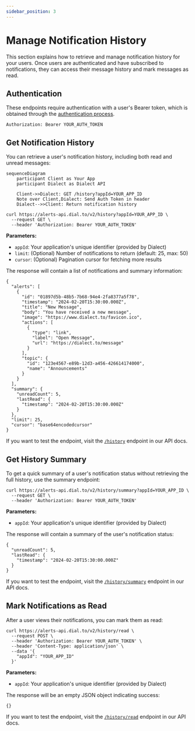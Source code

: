 ```yaml
---
sidebar_position: 3
---
```


# Manage Notification History

This section explains how to retrieve and manage notification history for your users. Once users are authenticated and have subscribed to notifications, they can access their message history and mark messages as read.

## Authentication

These endpoints require authentication with a user's Bearer token, which is obtained through the [authentication process](./receive-push-notifications.mdx#get-auth-token).

```shell
Authorization: Bearer YOUR_AUTH_TOKEN
```

## Get Notification History

You can retrieve a user's notification history, including both read and unread messages:

```mermaid
sequenceDiagram
    participant Client as Your App
    participant Dialect as Dialect API

    Client->>Dialect: GET /history?appId=YOUR_APP_ID
    Note over Client,Dialect: Send Auth Token in header
    Dialect-->>Client: Return notification history
```

```shell
curl https://alerts-api.dial.to/v2/history?appId=YOUR_APP_ID \
  --request GET \
  --header 'Authorization: Bearer YOUR_AUTH_TOKEN'
```

**Parameters:**

- `⁠appId`: Your application's unique identifier (provided by Dialect)
- `⁠limit`: (Optional) Number of notifications to return (default: 25, max: 50)
- `⁠cursor`: (Optional) Pagination cursor for fetching more results

The response will contain a list of notifications and summary information:

```shell
{
  "alerts": [
    {
      "id": "01897d5b-48b5-7b68-94e4-2fa8377a5f78",
      "timestamp": "2024-02-20T15:30:00.000Z",
      "title": "New Message",
      "body": "You have received a new message",
      "image": "https://www.dialect.to/favicon.ico",
      "actions": [
        {
          "type": "link",
          "label": "Open Message",
          "url": "https://dialect.to/message"
        }
      ],
      "topic": {
        "id": "123e4567-e89b-12d3-a456-426614174000",
        "name": "Announcements"
      }
    }
  ],
  "summary": {
    "unreadCount": 5,
    "lastRead": {
      "timestamp": "2024-02-20T15:30:00.000Z"
    }
  },
  "limit": 25,
  "cursor": "base64encodedcursor"
}
```

If you want to test the endpoint, visit the [`/history`](https://alerts-api.dial.to/docs#tag/subscriber/GET/v2/history) endpoint in our API docs.

## Get History Summary

To get a quick summary of a user's notification status without retrieving the full history, use the summary endpoint:

```shell
curl https://alerts-api.dial.to/v2/history/summary?appId=YOUR_APP_ID \
  --request GET \
  --header 'Authorization: Bearer YOUR_AUTH_TOKEN'
```

**Parameters:**

- `⁠appId`: Your application's unique identifier (provided by Dialect)

The response will contain a summary of the user's notification status:

```shell
{
  "unreadCount": 5,
  "lastRead": {
    "timestamp": "2024-02-20T15:30:00.000Z"
  }
}
```

If you want to test the endpoint, visit the [`/history/summary`](https://alerts-api.dial.to/docs#tag/subscriber/GET/v2/history/summary) endpoint in our API docs.

## Mark Notifications as Read

After a user views their notifications, you can mark them as read:

```shell
curl https://alerts-api.dial.to/v2/history/read \
  --request POST \
  --header 'Authorization: Bearer YOUR_AUTH_TOKEN' \
  --header 'Content-Type: application/json' \
  --data '{
    "appId": "YOUR_APP_ID"
  }'
```

**Parameters:**

- `⁠appId`: Your application's unique identifier (provided by Dialect)

The response will be an empty JSON object indicating success:

```shell
{}
```

If you want to test the endpoint, visit the [`/history/read`](https://alerts-api.dial.to/docs#tag/subscriber/POST/v2/history/read) endpoint in our API docs. 